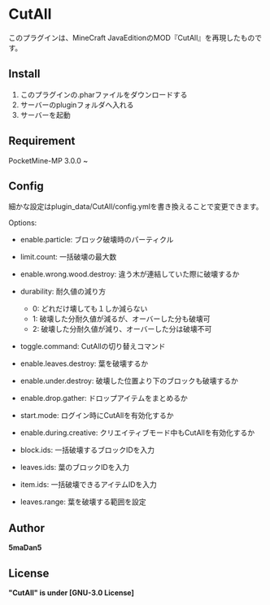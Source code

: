 # CutAll
 
このプラグインは、MineCraft JavaEditionのMOD『CutAll』を再現したものです。

## Install
 
1. このプラグインの.pharファイルをダウンロードする
2. サーバーのpluginフォルダへ入れる
3. サーバーを起動

## Requirement

PocketMine-MP 3.0.0 ~

## Config
 
細かな設定はplugin_data/CutAll/config.ymlを書き換えることで変更できます。

Options:
- enable.particle: ブロック破壊時のパーティクル

- limit.count: 一括破壊の最大数

- enable.wrong.wood.destroy: 違う木が連結していた際に破壊するか

- durability: 耐久値の減り方
  - 0: どれだけ壊しても１しか減らない
  - 1: 破壊した分耐久値が減るが、オーバーした分も破壊可
  - 2: 破壊した分耐久値が減り、オーバーした分は破壊不可

- toggle.command: CutAllの切り替えコマンド

- enable.leaves.destroy: 葉を破壊するか

- enable.under.destroy: 破壊した位置より下のブロックも破壊するか

- enable.drop.gather: ドロップアイテムをまとめるか

- start.mode: ログイン時にCutAllを有効化するか

- enable.during.creative: クリエイティブモード中もCutAllを有効化するか

- block.ids: 一括破壊するブロックIDを入力

- leaves.ids: 葉のブロックIDを入力

- item.ids: 一括破壊できるアイテムIDを入力

- leaves.range: 葉を破壊する範囲を設定
 
## Author
 
__5maDan5__

## License

__"CutAll" is under [GNU-3.0 License]__
